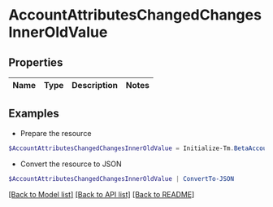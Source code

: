 # AccountAttributesChangedChangesInnerOldValue
## Properties

Name | Type | Description | Notes
------------ | ------------- | ------------- | -------------

## Examples

- Prepare the resource
```powershell
$AccountAttributesChangedChangesInnerOldValue = Initialize-Tm.BetaAccountAttributesChangedChangesInnerOldValue 
```

- Convert the resource to JSON
```powershell
$AccountAttributesChangedChangesInnerOldValue | ConvertTo-JSON
```

[[Back to Model list]](../README.md#documentation-for-models) [[Back to API list]](../README.md#documentation-for-api-endpoints) [[Back to README]](../README.md)

